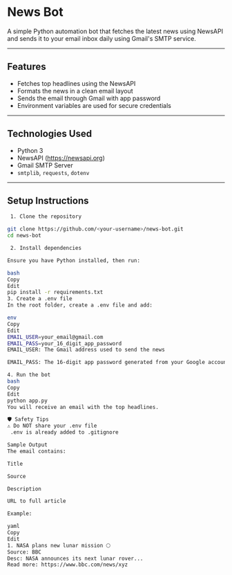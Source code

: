 # News Bot

A simple Python automation bot that fetches the latest news using NewsAPI and sends it to your email inbox daily using Gmail's SMTP service.

---

## Features

- Fetches top headlines using the NewsAPI
- Formats the news in a clean email layout
- Sends the email through Gmail with app password
- Environment variables are used for secure credentials

---

## Technologies Used

- Python 3
- NewsAPI (https://newsapi.org)
- Gmail SMTP Server
- `smtplib`, `requests`, `dotenv`

---

## Setup Instructions
```bash
 1. Clone the repository

git clone https://github.com/<your-username>/news-bot.git
cd news-bot

 2. Install dependencies

Ensure you have Python installed, then run:

bash
Copy
Edit
pip install -r requirements.txt
3. Create a .env file
In the root folder, create a .env file and add:

env
Copy
Edit
EMAIL_USER=your_email@gmail.com
EMAIL_PASS=your_16_digit_app_password
EMAIL_USER: The Gmail address used to send the news

EMAIL_PASS: The 16-digit app password generated from your Google account (used instead of your Gmail password)

4. Run the bot
bash
Copy
Edit
python app.py
You will receive an email with the top headlines.

🛡️ Safety Tips
⚠️ Do NOT share your .env file
 .env is already added to .gitignore

Sample Output
The email contains:

Title

Source

Description

URL to full article

Example:

yaml
Copy
Edit
1. NASA plans new lunar mission 🌕
Source: BBC
Desc: NASA announces its next lunar rover...
Read more: https://www.bbc.com/news/xyz
